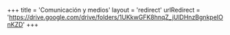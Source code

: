 +++
title = 'Comunicación y medios'
layout = 'redirect'
urlRedirect = 'https://drive.google.com/drive/folders/1UKkwGFK8hnqZ_jUlDHnzBgnkpeIOnKZD'
+++